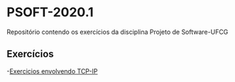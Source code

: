# PSOFT-2020.1
Repositório contendo os exercícios da disciplina Projeto de Software-UFCG

## Exercícios
-[Exercicios envolvendo TCP-IP](https://github.com/nayarasps/PSOFT-2020.1/tree/master/TCP-IP)
